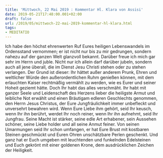 ```yaml
---
title: 'Mittwoch, 22 Mai 2019 : Kommentar Hl. Klara von Assisi'
date: 2019-05-21T17:48:00.001+02:00
draft: false
url: /2019/05/mittwoch-22-mai-2019-kommentar-hl-klara.html
tags: 
- MEDITATIO
---
```


Ich habe den höchst ehrenwerten Ruf Eures heiligen Lebenswandels im Ordensstand vernommen; er ist nicht nur bis zu mir gedrungen, sondern nahezu auf der ganzen Welt glanzvoll bekannt. Darüber freue ich mich gar sehr im Herrn und juble. Nicht nur ich allein darf darüber jubeln, sondern auch all jene überall, die im Dienst Jesu Christi stehen oder zu stehen verlangen. Der Grund ist dieser: Ihr hättet außer anderem Prunk, Ehren und weltlicher Würde den außerordentlichen Ruhm genießen können, mit dem erlauchten Kaiser rechtmäßig vermählt zu werden, wie es Eurer und seiner Hoheit geziemt hätte. Doch Ihr habt das alles verschmäht. Ihr habt mit ganzer Seele und Leidenschaft des Herzens lieber die heiligste Armut und leibliche Not erwählt und einen Bräutigam edleren Geschlechts genommen, den Herrn Jesus Christus, der Eure Jungfräulichkeit immer unbefleckt und unversehrt bewahren wird. Wenn Eure Liebe ihm gehört, seid Ihr keusch, wenn Ihr ihn berührt, werdet Ihr noch reiner, wenn Ihr ihn aufnehmt, seid Ihr Jungfrau. Seine Macht ist stärker, seine edle Art erhabener, sein Aussehen schöner, seine Liebe holder und all seine Anmut feiner. Von seinen Umarmungen seid Ihr schon umfangen, er hat Eure Brust mit kostbaren Steinen geschmückt und Euren Ohren unschätzbare Perlen geschenkt. Und ganz hat er Euch umgeben mit leuchtenden und funkelnden Edelsteinen und Euch gekrönt mit einer goldenen Krone, dem ausdrücklichen Zeichen der Heiligkeit.